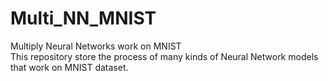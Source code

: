 # Multi_NN_MNIST
Multiply Neural Networks work on MNIST      
This repository store the process of many kinds of Neural Network models that work on MNIST dataset.
